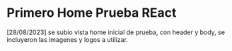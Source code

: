 # Primero Home Prueba REact
[28/08/2023] se subio vista home inicial de prueba, con header y body, se incluyeron las imagenes y logos a utilizar.
